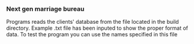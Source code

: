 ### Next gen marriage bureau

Programs reads the clients' database from the file located in the build directory. Example .txt file has been inputed to show the proper format of data. To test the program you can use the names specified in this file 
